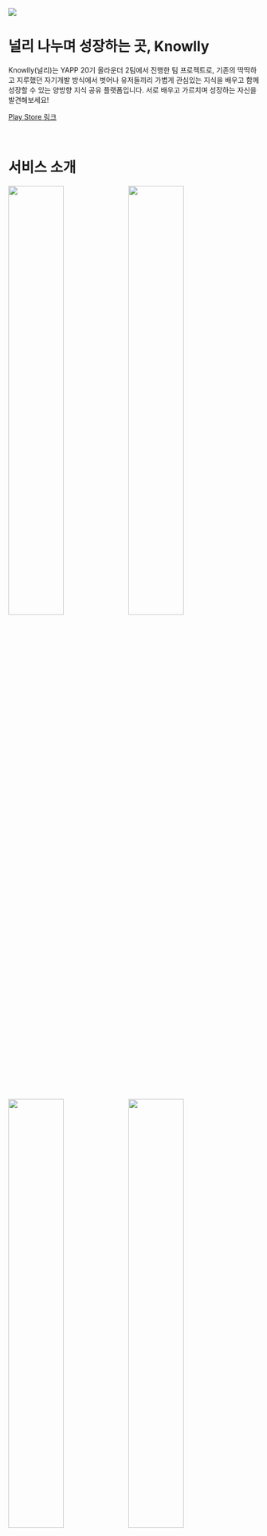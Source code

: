 ![](https://user-images.githubusercontent.com/72238126/183277300-dc764048-2544-4a29-bd1f-2e05f94d3de8.png)

# 널리 나누며 성장하는 곳, Knowlly

Knowlly(널리)는 YAPP 20기 올라운더 2팀에서 진행한 팀 프로젝트로, 기존의 딱딱하고 지루했던 자기개발 방식에서 벗어나 유저들끼리 가볍게 관심있는 지식을 배우고 함께 성장할 수 있는 양방향 지식 공유 플랫폼입니다. 서로 배우고 가르치며 성장하는 자신을 발견해보세요!

[Play Store 링크](https://play.google.com/store/apps/details?id=kr.co.knowledgerally)

<br>

# 서비스 소개

<p>
<img width="47%" src="https://user-images.githubusercontent.com/72238126/188048460-563f9c79-c7ee-4025-aa0a-ff57d7ddc9f9.png"/>
<img width="47%" src="https://user-images.githubusercontent.com/72238126/188048481-b09e0bbe-e7dc-4fab-b4b9-36c568c99b9a.jpg"/>
<img width="47%" src="https://user-images.githubusercontent.com/72238126/188048468-9a22dd67-71de-481c-8aea-b28e9a008932.png"/>
<img width="47%" src="https://user-images.githubusercontent.com/72238126/188048475-bf9c6960-d47a-49ac-ac65-5f9ef517fbf0.png"/>

<p/>

<br>

# 개발

### 아키텍쳐

- MVVM + Clean Architecture
- Multi Modules
  - app
  - domain
  - data
  - local
  - remote
  - presentation
  - core-exception
  - log
  
### 스택

- Language
  - Kotlin
- Gradle
  - Kotlin DSL
  - Version Catalog
- Asynchronous
  - Coroutines Flow
- UI
  - Jetpack Compose
  - Coil
- Webview
  - Javascript Bridge
- DI
  - Dagger Hilt
- Data
  - Okhttp
  - Retrofit2
  - Gson
  - SharedPreferences
- Debugging
  - Stetho
- Third party
  - Kakao SDK
  - Firebase Crashlytics
  
<br>

# 팀원

<img width="70%" src="https://user-images.githubusercontent.com/72238126/188048518-ce1ba540-8446-4aab-92f6-c8fc2726b03b.png"/>

<br>

# UI/UX

<p>
<img width="23%" src="https://user-images.githubusercontent.com/72238126/183277799-4b983886-8d51-4dcb-9192-64671b548255.png"/>
<img width="23%" src="https://user-images.githubusercontent.com/72238126/183277800-694c6ded-e7f5-4b64-a1c9-7bb119ab2f73.png"/>
<img width="23%" src="https://user-images.githubusercontent.com/72238126/183277801-37543394-3e6e-47cc-ba9e-0251e197690a.png"/>
<img width="23%" src="https://user-images.githubusercontent.com/72238126/183277802-9dc7c9ed-fd8e-4c79-bbbf-83ca5ebe4def.png"/>
</p>

<p>
<img width="23%" src="https://user-images.githubusercontent.com/72238126/183277803-e31cb9b8-0deb-4053-bd2a-234f31ece7c4.png"/>
<img width="23%" src="https://user-images.githubusercontent.com/72238126/183277886-4516b498-365a-44f7-baa1-eb448cc776a1.png"/>
<img width="23%" src="https://user-images.githubusercontent.com/72238126/183277804-ef6b54d4-a481-4f12-862f-fd7fcd7325ef.png"/>
<img width="23%" src="https://user-images.githubusercontent.com/72238126/183277805-5d92ed7a-2d5f-447c-9312-e670066cda50.png"/>
</p>

<br>

# 발표자료

[YAPP_올라운더2_성과공유회 발표자료.pdf](https://github.com/yjyoon-dev/knowlly-android/files/9276277/YAPP_.2_.pdf)

